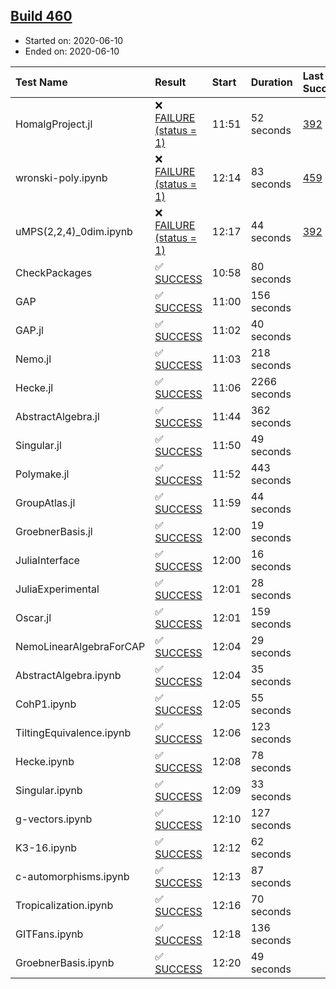 ## [Build 460](https://oscarci.mathematik.uni-kl.de/job/oscar-julia-1.4/460/)

* Started on: 2020-06-10
* Ended on: 2020-06-10

| Test Name    | Result | Start | Duration | Last Success | First Failure |
|:-------------|:-------|:------|:---------|:-------------|:--------------|
| HomalgProject.jl | ❌ [FAILURE (status = 1)](https://oscarci.mathematik.uni-kl.de/job/oscar-julia-1.4/460/artifact/logs/build-460/HomalgProject.jl.log) | 11:51 | 52 seconds | [392](https://oscarci.mathematik.uni-kl.dejob/oscar-julia-1.4/392/) | [393](https://oscarci.mathematik.uni-kl.dejob/oscar-julia-1.4/393/) |
| wronski-poly.ipynb | ❌ [FAILURE (status = 1)](https://oscarci.mathematik.uni-kl.de/job/oscar-julia-1.4/460/artifact/logs/build-460/wronski-poly.ipynb.log) | 12:14 | 83 seconds | [459](https://oscarci.mathematik.uni-kl.dejob/oscar-julia-1.4/459/) | [460](https://oscarci.mathematik.uni-kl.dejob/oscar-julia-1.4/460/) |
| uMPS(2,2,4)_0dim.ipynb | ❌ [FAILURE (status = 1)](https://oscarci.mathematik.uni-kl.de/job/oscar-julia-1.4/460/artifact/logs/build-460/uMPS-2-2-4-_0dim.ipynb.log) | 12:17 | 44 seconds | [392](https://oscarci.mathematik.uni-kl.dejob/oscar-julia-1.4/392/) | [393](https://oscarci.mathematik.uni-kl.dejob/oscar-julia-1.4/393/) |
| CheckPackages | ✅ [SUCCESS](https://oscarci.mathematik.uni-kl.de/job/oscar-julia-1.4/460/artifact/logs/build-460/CheckPackages.log) | 10:58 | 80 seconds |  |  |
| GAP | ✅ [SUCCESS](https://oscarci.mathematik.uni-kl.de/job/oscar-julia-1.4/460/artifact/logs/build-460/GAP.log) | 11:00 | 156 seconds |  |  |
| GAP.jl | ✅ [SUCCESS](https://oscarci.mathematik.uni-kl.de/job/oscar-julia-1.4/460/artifact/logs/build-460/GAP.jl.log) | 11:02 | 40 seconds |  |  |
| Nemo.jl | ✅ [SUCCESS](https://oscarci.mathematik.uni-kl.de/job/oscar-julia-1.4/460/artifact/logs/build-460/Nemo.jl.log) | 11:03 | 218 seconds |  |  |
| Hecke.jl | ✅ [SUCCESS](https://oscarci.mathematik.uni-kl.de/job/oscar-julia-1.4/460/artifact/logs/build-460/Hecke.jl.log) | 11:06 | 2266 seconds |  |  |
| AbstractAlgebra.jl | ✅ [SUCCESS](https://oscarci.mathematik.uni-kl.de/job/oscar-julia-1.4/460/artifact/logs/build-460/AbstractAlgebra.jl.log) | 11:44 | 362 seconds |  |  |
| Singular.jl | ✅ [SUCCESS](https://oscarci.mathematik.uni-kl.de/job/oscar-julia-1.4/460/artifact/logs/build-460/Singular.jl.log) | 11:50 | 49 seconds |  |  |
| Polymake.jl | ✅ [SUCCESS](https://oscarci.mathematik.uni-kl.de/job/oscar-julia-1.4/460/artifact/logs/build-460/Polymake.jl.log) | 11:52 | 443 seconds |  |  |
| GroupAtlas.jl | ✅ [SUCCESS](https://oscarci.mathematik.uni-kl.de/job/oscar-julia-1.4/460/artifact/logs/build-460/GroupAtlas.jl.log) | 11:59 | 44 seconds |  |  |
| GroebnerBasis.jl | ✅ [SUCCESS](https://oscarci.mathematik.uni-kl.de/job/oscar-julia-1.4/460/artifact/logs/build-460/GroebnerBasis.jl.log) | 12:00 | 19 seconds |  |  |
| JuliaInterface | ✅ [SUCCESS](https://oscarci.mathematik.uni-kl.de/job/oscar-julia-1.4/460/artifact/logs/build-460/JuliaInterface.log) | 12:00 | 16 seconds |  |  |
| JuliaExperimental | ✅ [SUCCESS](https://oscarci.mathematik.uni-kl.de/job/oscar-julia-1.4/460/artifact/logs/build-460/JuliaExperimental.log) | 12:01 | 28 seconds |  |  |
| Oscar.jl | ✅ [SUCCESS](https://oscarci.mathematik.uni-kl.de/job/oscar-julia-1.4/460/artifact/logs/build-460/Oscar.jl.log) | 12:01 | 159 seconds |  |  |
| NemoLinearAlgebraForCAP | ✅ [SUCCESS](https://oscarci.mathematik.uni-kl.de/job/oscar-julia-1.4/460/artifact/logs/build-460/NemoLinearAlgebraForCAP.log) | 12:04 | 29 seconds |  |  |
| AbstractAlgebra.ipynb | ✅ [SUCCESS](https://oscarci.mathematik.uni-kl.de/job/oscar-julia-1.4/460/artifact/logs/build-460/AbstractAlgebra.ipynb.log) | 12:04 | 35 seconds |  |  |
| CohP1.ipynb | ✅ [SUCCESS](https://oscarci.mathematik.uni-kl.de/job/oscar-julia-1.4/460/artifact/logs/build-460/CohP1.ipynb.log) | 12:05 | 55 seconds |  |  |
| TiltingEquivalence.ipynb | ✅ [SUCCESS](https://oscarci.mathematik.uni-kl.de/job/oscar-julia-1.4/460/artifact/logs/build-460/TiltingEquivalence.ipynb.log) | 12:06 | 123 seconds |  |  |
| Hecke.ipynb | ✅ [SUCCESS](https://oscarci.mathematik.uni-kl.de/job/oscar-julia-1.4/460/artifact/logs/build-460/Hecke.ipynb.log) | 12:08 | 78 seconds |  |  |
| Singular.ipynb | ✅ [SUCCESS](https://oscarci.mathematik.uni-kl.de/job/oscar-julia-1.4/460/artifact/logs/build-460/Singular.ipynb.log) | 12:09 | 33 seconds |  |  |
| g-vectors.ipynb | ✅ [SUCCESS](https://oscarci.mathematik.uni-kl.de/job/oscar-julia-1.4/460/artifact/logs/build-460/g-vectors.ipynb.log) | 12:10 | 127 seconds |  |  |
| K3-16.ipynb | ✅ [SUCCESS](https://oscarci.mathematik.uni-kl.de/job/oscar-julia-1.4/460/artifact/logs/build-460/K3-16.ipynb.log) | 12:12 | 62 seconds |  |  |
| c-automorphisms.ipynb | ✅ [SUCCESS](https://oscarci.mathematik.uni-kl.de/job/oscar-julia-1.4/460/artifact/logs/build-460/c-automorphisms.ipynb.log) | 12:13 | 87 seconds |  |  |
| Tropicalization.ipynb | ✅ [SUCCESS](https://oscarci.mathematik.uni-kl.de/job/oscar-julia-1.4/460/artifact/logs/build-460/Tropicalization.ipynb.log) | 12:16 | 70 seconds |  |  |
| GITFans.ipynb | ✅ [SUCCESS](https://oscarci.mathematik.uni-kl.de/job/oscar-julia-1.4/460/artifact/logs/build-460/GITFans.ipynb.log) | 12:18 | 136 seconds |  |  |
| GroebnerBasis.ipynb | ✅ [SUCCESS](https://oscarci.mathematik.uni-kl.de/job/oscar-julia-1.4/460/artifact/logs/build-460/GroebnerBasis.ipynb.log) | 12:20 | 49 seconds |  |  |
